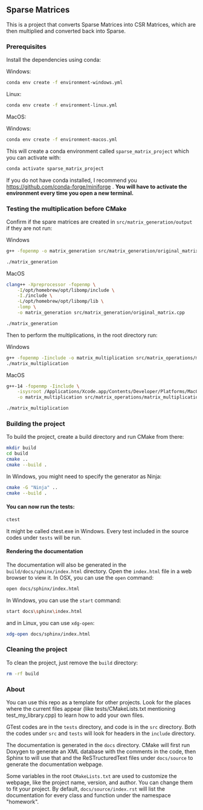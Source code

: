 ## Sparse Matrices

This is a project that converts Sparse Matrices into CSR Matrices, which are then multiplied and converted back into Sparse.

### Prerequisites

Install the dependencies using conda:

Windows:

```bash
conda env create -f environment-windows.yml
```

Linux:

```bash
conda env create -f environment-linux.yml
```

MacOS:

Windows:

```bash
conda env create -f environment-macos.yml
```

This will create a conda environment called `sparse_matrix_project` which you can activate with:

```bash
conda activate sparse_matrix_project
```
If you do not have conda installed, I recommend you https://github.com/conda-forge/miniforge .
**You will have to activate the environment every time you open a new terminal.**

### Testing the multiplication before CMake

Confirm if the spare matrices are created in `src/matrix_generation/output` if they are not run:

Windows
```bash
g++ -fopenmp -o matrix_generation src/matrix_generation/original_matrix.cpp

./matrix_generation
```
MacOS
```bash
clang++ -Xpreprocessor -fopenmp \
    -I/opt/homebrew/opt/libomp/include \
    -I./include \
    -L/opt/homebrew/opt/libomp/lib \
    -lomp \
    -o matrix_generation src/matrix_generation/original_matrix.cpp

./matrix_generation
```

Then to perform the multiplications, in the root directory run:

Windows
```bash
g++ -fopenmp -Iinclude -o matrix_multiplication src/matrix_operations/matrix_multiplication.cpp src/CSRMatrix.cpp
./matrix_multiplication
```
MacOS
```bash
g++-14 -fopenmp -Iinclude \
    -isysroot /Applications/Xcode.app/Contents/Developer/Platforms/MacOSX.platform/Developer/SDKs/MacOSX.sdk \
    -o matrix_multiplication src/matrix_operations/matrix_multiplication.cpp src/CSRMatrix.cpp

./matrix_multiplication
```

### Building the project

To build the project, create a build directory and run CMake from there:

```bash
mkdir build
cd build
cmake ..
cmake --build .
```
In Windows, you might need to specify the generator as Ninja:
```bash
cmake -G "Ninja" ..
cmake --build .
```
#### You can now run the tests:

```bash
ctest
```
It might be called ctest.exe in Windows.
Every test included in the source codes under `tests` will be run.

#### Rendering the documentation

The documentation will also be generated in the `build/docs/sphinx/index.html` directory. Open the `index.html` file in a web browser to view it. In OSX, you can use the `open` command:
```bash
open docs/sphinx/index.html
```
In Windows, you can use the `start` command:
```bash
start docs\sphinx\index.html
```
and in Linux, you can use `xdg-open`:
```bash
xdg-open docs/sphinx/index.html
```


### Cleaning the project

To clean the project, just remove the `build` directory:

```bash
rm -rf build
```

### About

You can use this repo as a template for other projects. Look for the places where the current files appear (like tests/CMakeLists.txt mentioning test_my_library.cpp) to learn how to add your own files.

GTest codes are in the `tests` directory, and code is in the `src` directory. Both the codes under `src` and `tests` will look for headers in the `include` directory.

The documentation is generated in the `docs` directory. CMake will first run Doxygen to generate an XML database with the comments in the code, then Sphinx to will use that and the ReSTructuredText files under `docs/source` to generate the documentation webpage.

Some variables in the root `CMakeLists.txt` are used to customize the webpage, like the project name, version, and author. You can change them to fit your project. By default, `docs/source/index.rst` will list the documentation for every class and function under the namespace "homework".

